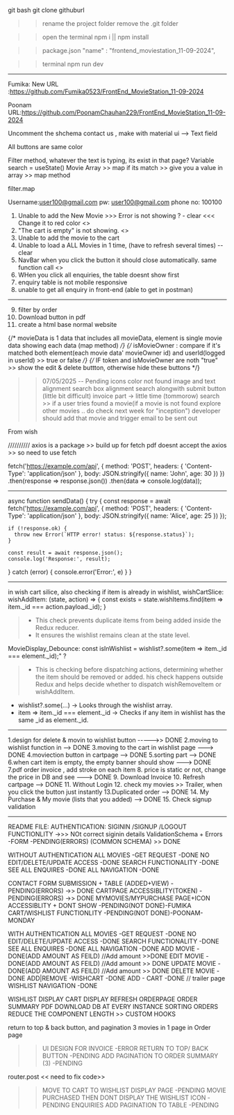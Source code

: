 git bash
git clone githuburl

>> rename the project folder
>> remove the .git folder

>>open the terminal
>>npm i || npm install

>>package.json
>>"name" : "frontend_moviestation_11-09-2024",

>>terminal
>>npm run dev
-------------------------------------------------------------------------
Fumika:
New URL :https://github.com/Fumika0523/FrontEnd_MovieStation_11-09-2024

Poonam 
URL:https://github.com/PoonamChauhan229/FrontEnd_MovieStation_11-09-2024

<!-- Add Movie -->
Uncomment the shchema
contact us , make with material ui --> Text field

All buttons are same color

<!-- Search Bar -->
Filter method, whatever the text is typing, its exist in that page?
Variable search = useState() 
Movie Array >> map
if its match >> give you a value in array >> map method

filter.map

Username:user100@gmail.com
pw: user100@gmail.com
phone no: 100100

<!-- ISSUE -->
1. Unable to add the New Movie >>> Error is not showing ? - clear <<< Change it to red color <<DONE>>
2. "The cart is empty" is not showing. <<DONE>>
3. Unable to add the movie to the cart 
4. Unable to load a ALL Movies in 1 time, (have to refresh several times) -- clear
5. NavBar when you click the button it should close automatically. same function call <<DONE>>
6. WHen you click all enquiries, the table doesnt show first
7. enquiry table is not mobile responsive
8. unable to get all enquiry in front-end (able to get in postman)

---
9. filter by order
10. Download button in pdf
11. create a html base normal website



{/* movieData is 1 data that includes all movieData,
    element is single movie data showing each data (map method) */}
    {/* isMovieOwner : compare if it's matched both element(each movie data' movieOwner id) and userId(logged in userId) >> true or false  */}
    {/* IF token and isMovieOwner are noth "true" >> show the edit & delete buttton, otherwise hide these buttons */}

>> 07/05/2025 -- Pending
icons color
not found image and text alignment
search box alignment 
search alongwith submit button (little bit difficult)
invoice part -> little time (tommorow)
search >> if a user tries found a movie(if a movie is not found explore other movies .. do check next week for "inception") 
>> developer should add that movie and trigger email to be sent out

From wish 

//////////
axios is a package >> build up for fetch
pdf doesnt accept the axios >> so need to use fetch

fetch('https://example.com/api', {
  method: 'POST',
  headers: {
    'Content-Type': 'application/json'
  },
  body: JSON.stringify({
    name: 'John',
    age: 30
  })
})
.then(response => response.json())
.then(data => console.log(data));


------------------------------------

async function sendData() {
  try {
    const response = await fetch('https://example.com/api', {
      method: 'POST',
      headers: {
        'Content-Type': 'application/json'
      },
      body: JSON.stringify({
        name: 'Alice',
        age: 25
      })
    });

    if (!response.ok) {
      throw new Error(`HTTP error! status: ${response.status}`);
    }

    const result = await response.json();
    console.log('Response:', result);
  } catch (error) {
    console.error('Error:', e)
    }
}



----
in wish cart silice, also checking if item is already in wishlist,
wishCartSlice: 
 wishAddItem: (state, action) => {
      const exists = state.wishItems.find(item => item._id === action.payload._id); }
> - This check prevents duplicate items from being added inside the Redux reducer.
> - It ensures the wishlist remains clean at the state level.


MovieDisplay_Debounce:
 const isInWishlist = wishlist?.some(item => item._id === element._id);"   ?
>- This is checking before dispatching actions, determining whether the item should be removed or added.
>his check happens outside Redux and helps decide whether to dispatch wishRemoveItem or wishAddItem.

- wishlist?.some(...) → Looks through the wishlist array.
- item => item._id === element._id → Checks if any item in wishlist has the same _id as element._id.

----------------------
1.design for delete & movin to wishlist button                ----->> DONE
2.moving to wishlist function in                              --> DONE
3.moving to the cart in wishlist page                        ---> DONE
4.moviection button in cartpage                               --> DONE
5.sorting part                                                 --> DONE
6.when cart item is empty, the empty banner should show       ---> DONE
7.pdf order invoice , add stroke on each item 
8. price is static or not, change the price in DB and see      ---> DONE
9. Download Invoice
10. Refresh cartpage                                            --> DONE
11. Without Login
12. check my movies <WOrk> >> Trailer, when you click the button just instantly 
13.Duplicated order     --> DONE
14. My Purchase & My movie (lists that you added)   --> DONE
15. Check signup validation

------------
README FILE:
AUTHENTICATION:
SIGININ /SIGNUP /LOGOUT FUNCTIONLITY                    ->>> NOt correct siginin details
ValidationSchema + Errors -FORM                         -PENDING(ERRORS) (COMMON SCHEMA) >> DONE

WITHOUT AUTHENTICATION
ALL MOVIES -GET REQUEST                                  -DONE
NO EDIT/DELETE/UPDATE ACCESS                             -DONE
SEARCH FUNCTIONALITY                                     -DONE
SEE ALL ENQUIRES                                         -DONE
ALL NAVIGATION                                           -DONE

CONTACT FORM SUBMISSION + TABLE (ADDED+VIEW)             -PENDING(ERRORS) ->> DONE
CARTPAGE ACCESSIBLITY(TOKEN)                             -PENDING(ERRORS) ->> DONE
MYMOVIES/MYPURCHASE   PAGE+ICON ACCESSIBLITY + DONT SHOW -PENDING(NOT DONE)-FUMIKA <WORK>
CART/WISHLIST FUNCTIONLITY                               -PENDING(NOT DONE)-POONAM-MONDAY

WITH AUTHENTICATION
ALL MOVIES -GET REQUEST                                 -DONE
NO EDIT/DELETE/UPDATE ACCESS                            -DONE
SEARCH FUNCTIONALITY                                    -DONE
SEE ALL ENQUIRES                                        -DONE
ALL NAVIGATION                                          -DONE
ADD MOVIE                                               -DONE(ADD AMOUNT AS FEILD) //Add amount  >>DONE
EDIT MOVIE                                              -DONE(ADD AMOUNT AS FEILD) //Add amount  >> DONE
UPDATE MOVIE                                            -DONE(ADD AMOUNT AS FEILD) //Add amount   >> DONE
DELETE MOVIE                                            -DONE
ADD|REMOVE -WISHCART                                    -DONE
ADD - CART                                              -DONE // trailer page
WISHLIST NAVIGATION                                     -DONE


WISHLIST DISPLAY
CART DISPLAY
REFRESH
ORDERPAGE
ORDER SUMMARY
PDF DOWNLOAD
DB AT EVERY INSTANCE
SORTING ORDERS
REDUCE THE COMPONENT LENGTH  >> CUSTOM HOOKS

return to top & back button, and pagination 3 movies in 1 page in Order page

>>UI DESIGN FOR INVOICE                           -ERROR 
  >>RETURN TO TOP/ BACK BUTTON                      -PENDING
  >>ADD PAGINATION TO ORDER SUMMARY (3)             -PENDING

  router.post << need to fix code>>

  >>MOVE TO CART TO WISHLIST DISPLAY    PAGE                -PENDING
  >>MOVIE PURCHASED THEN DONT DISPLAY THE WISHLIST ICON     -PENDING
ENQUIRIES
  >>ADD PAGINATION TO TABLE                       -PENDING